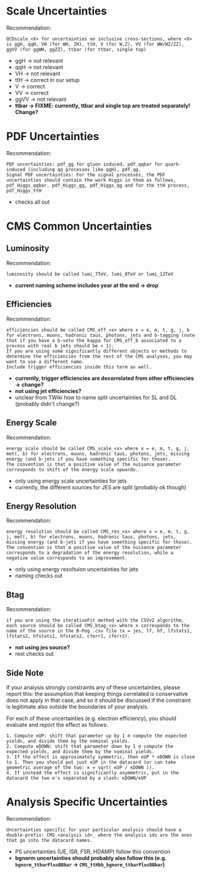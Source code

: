 # Scale Uncertainties

Recommendation: 
```
QCDscale_<X> for uncertainties on inclusive cross-sections, where <X> is ggH, qqH, VH (for WH, ZH), ttH, V (for W,Z), VV (for WW/WZ/ZZ), ggVV (for ggWW, ggZZ), ttbar (for ttbar, single top)
```
- ggH -> not relevant
- qqH -> not relevant
- VH -> not relevant
- ttH -> correct in our setup
- V -> correct
- VV -> correct
- ggVV -> not relevant
- **ttbar -> FIXME: currently, ttbar and single top are treated separately! Change?**

# PDF Uncertainties

Recommendation: 
```
PDF uncertainties: pdf_gg for gluon induced, pdf_qqbar for quark-induced (including qq processes like qqH), pdf_qg.
Signal PDF uncertainties: For the signal processes, the PDF uncertainties should contain the work Higgs in them as follows, pdf_Higgs_qqbar, pdf_Higgs_gg, pdf_Higgs_qg and for the ttH process, pdf_Higgs_ttH
```
- checks all out

# CMS Common Uncertainties

## Luminosity

Recommendation: 
```
luminosity should be called lumi_7TeV, lumi_8TeV or lumi_13TeV
```
- **current naming scheme includes year at the end -> drop**

## Efficiencies

Recommendation: 
```
efficiencies should be called CMS_eff_<x> where x = e, m, t, g, j, b for electrons, muons, hadronic taus, photons, jets and b-tagging (note that if you have a b-veto the kappa for CMS_eff_b associated to a process with real b jets should be < 1).
If you are using some significantly different objects or methods to determine the efficiencies from the rest of the CMS analyses, you may want to use a different name.
Include trigger efficiencies inside this term as well.
```
- **currently, trigger efficiencies are decorrelated from other efficiencies -> change?**
- **not using jet efficiencies?**
- unclear from TWiki how to name split uncertainties for SL and DL (probably didn't change?)

## Energy Scale

Recommendation:
```
energy scale should be called CMS_scale_<x> where x = e, m, t, g, j, met(, b) for electrons, muons, hadronic taus, photons, jets, missing energy (and b-jets if you have something specific for those).
The convention is that a positive value of the nuisance parameter corresponds to shift of the energy scale upwards.
```
- only using energy scale uncertainties for jets
- currently, the different sources for JES are split (probably ok though)

## Energy Resolution

Recommendation:
```
energy resolution should be called CMS_res_<x> where x = e, m, t, g, j, met(, b) for electrons, muons, hadronic taus, photons, jets, missing energy (and b-jets if you have something specific for those).
The convention is that a positive value of the nuisance parameter corresponds to a degradation of the energy resolution, while a negative value corresponds to an improvement. 
```
- only using energy resoltuion uncertainties for jets
- naming checks out

## Btag

Recommendation:
```
if you are using the iterativeFit method with the CSVv2 algorithm, each source should be called CMS_btag_<x> where x corresponds to the name of the source in the B-Pog .csv file (x = jes, lf, hf, lfstats1, lfstats2, hfstats1, hfstats2, cferr1, cferr2). 
```
- **not using jes source?**
- rest checks out

## Side Note

 If your analysis strongly constraints any of these uncertainties, please report this: the assumption that keeping things correlated is conservative does not apply in that case, and so it should be discussed if the constraint is legitimate also outside the boundaries of your analysis.

For each of these uncertainties (e.g. electron efficiency), you should evaluate and report the effect as follows:

    1. Compute κUP: shift that parameter up by 1 σ compute the expected yields, and divide them by the nominal yields.
    2. Compute κDOWN: shift that parameter down by 1 σ compute the expected yields, and divide them by the nominal yields.
    3. If the effect is approximately symmetric, then κUP * κDOWN is close to 1. Then you should put just κUP in the datacard (or can take geometric average of the two: κ = sqrt( κUP / κDOWN )).
    4. If instead the effect is significantly asymmetric, put in the datacard the two κ's separated by a slash: κDOWN/κUP 

# Analysis Specific Uncertainties

Recommendation:
```
Uncertainties specific for your particular analysis should have a double-prefix: CMS_<analysis id>_ where the analysis ids are the ones that go into the datacard names.
``` 
- PS uncertainties (UE, ISR, FSR, HDAMP) follow this convention
- **bgnorm uncertainties should probably also follow this (e.g. `bgnorm_ttbarPlusBBbar` -> `CMS_ttHbb_bgnorm_ttbarPlusBBbar`)**